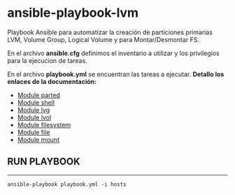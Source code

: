 # ansible-playbook-lvm


Playbook Ansible para automatizar la creación de particiones primarias LVM, Volume Group, Logical Volume y para Montar/Desmontar FS.


En el archivo **ansible.cfg** definimos el inventario a utilizar y los privilegios para la ejecucion de tareas.


En el archivo **playbook.yml** se encuentran las tareas a ejecutar. **Detallo los enlaces de la documentación:**


- [Module parted](https://docs.ansible.com/ansible/latest/collections/community/general/parted_module.html)
- [Module shell](https://docs.ansible.com/ansible/latest/collections/ansible/builtin/shell_module.html)
- [Module lvg](https://docs.ansible.com/ansible/2.5/modules/lvg_module.html)
- [Module lvol](https://docs.ansible.com/ansible/latest/collections/community/general/lvol_module.html)
- [Module filesystem](https://docs.ansible.com/ansible/latest/collections/community/general/filesystem_module.html)
- [Module file](https://docs.ansible.com/ansible/latest/collections/ansible/builtin/file_module.html)
- [Module mount](https://docs.ansible.com/ansible/latest/collections/ansible/posix/mount_module.html)


## RUN PLAYBOOK
---


```ansible-playbook playbook.yml -i hosts```

